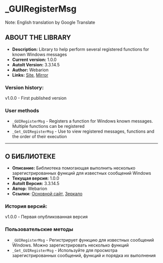 # _GUIRegisterMsg

Note: English translation by Google Translate

## ABOUT THE LIBRARY ##
- **Description:** Library to help perform several registered functions for known Windows messages
- **Current version:** 1.0.0
- **AutoIt Version:** 3.3.14.5
- **Author:** Webarion
- **Links:** [Site](http://webarion.ru "Site"), [Mirror](http://f91974ik.bget.ru "Mirror")

### Version history: ###
v1.0.0 - First published version

### User methods ###
- `_GUIRegisterMsg` - Registers a function for Windows known messages. Multiple functions can be registered
- `_Get_GUIRegisterMsg` - Use to view registered messages, functions and the order of their execution

----------

## О БИБЛИОТЕКЕ ##
 - **Описание:** Библиотека помогающая выполнить несколько зарегистрированных функций для известных сообщений Windows
 - **Текущая версия:** 1.0.0
 - **AutoIt Версия:** 3.3.14.5
 - **Автор:** Webarion
 - **Ссылки:** [Основной сайт](http://webarion.ru "Основной сайт"), [Зеркало](http://f91974ik.bget.ru "Зеркало")
 
### История версий: ###
v1.0.0 - Первая опубликованная версия

### Пользовательские методы ###
- `_GUIRegisterMsg` - Регистрирует функцию для известных сообщений Windows. Можно зарегистрировать несколько функций
- `_Get_GUIRegisterMsg` - Используйте для просмотра зарегистрированных сообщений, функций и порядка их выполнения
